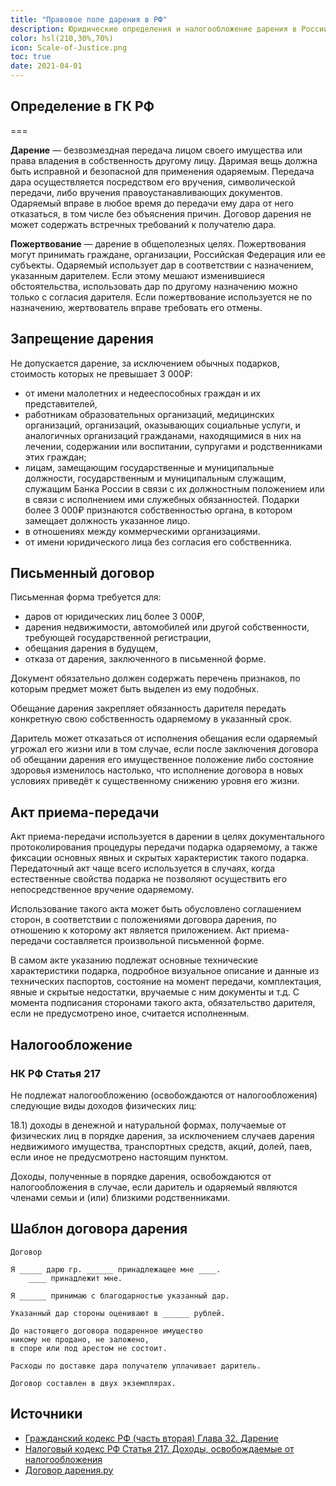 ```yaml
---
title: "Правовое поле дарения в РФ"
description: Юридические определения и налогообложение дарения в России
color: hsl(210,30%,70%)
icon: Scale-of-Justice.png
toc: true
date: 2021-04-01
---
```


## Определение в ГК РФ

===

**Дарение** — безвозмездная передача лицом своего имущества или права владения в собственность другому лицу. Даримая вещь должна быть исправной и безопасной для применения одаряемым. Передача дара осуществляется посредством его вручения, символической передачи, либо вручения правоустанавливающих документов. Одаряемый вправе в любое время до передачи ему дара от него отказаться, в том числе без объяснения причин. Договор дарения не может содержать встречных требований к получателю дара.

**Пожертвование** — дарение в общеполезных целях. Пожертвования могут принимать граждане, организации, Российская Федерация или ее субъекты. Одаряемый использует дар в соответствии с назначением, указанным дарителем. Если этому мешают изменившиеся обстоятельства, использовать дар по другому назначению можно только с согласия дарителя. Если пожертвование используется не по назначению, жертвователь вправе требовать его отмены.

## Запрещение дарения

Не допускается дарение, за исключением обычных подарков, стоимость которых не превышает 3 000₽:

- от имени малолетних и недееспособных граждан и их представителей,
- работникам образовательных организаций, медицинских организаций, организаций, оказывающих социальные услуги, и аналогичных организаций гражданами, находящимися в них на лечении, содержании или воспитании, супругами и родственниками этих граждан;
- лицам, замещающим государственные и муниципальные должности, государственным и муниципальным служащим, служащим Банка России в связи с их должностным положением или в связи с исполнением ими служебных обязанностей. Подарки более 3 000₽ признаются собственностью органа, в котором замещает должность указанное лицо.
- в отношениях между коммерческими организациями.
- от имени юридического лица без согласия его собственника.

## Письменный договор

Письменная форма требуется для:

- даров от юридических лиц более 3 000₽,
- дарения недвижимости, автомобилей или другой собственности, требующей государственной регистрации,
- обещания дарения в будущем,
- отказа от дарения, заключенного в письменной форме.

Документ обязательно должен содержать перечень признаков, по которым предмет может быть выделен из ему подобных.

Обещание дарения закрепляет обязанность дарителя передать конкретную свою собственность одаряемому в указанный срок.

Даритель может отказаться от исполнения обещания если одаряемый угрожал его жизни или в том случае, если после заключения договора об обещании дарения его имущественное положение либо состояние здоровья изменилось настолько, что исполнение договора в новых условиях приведёт к существенному снижению уровня его жизни.

## Акт приема-передачи

Акт приема-передачи используется в дарении в целях документального протоколирования процедуры передачи подарка одаряемому, а также фиксации основных явных и скрытых характеристик такого подарка. Передаточный акт чаще всего используется в случаях, когда естественные свойства подарка не позволяют осуществить его непосредственное вручение одаряемому.

Использование такого акта может быть обусловлено соглашением сторон, в соответствии с положениями договора дарения, по отношению к которому акт является приложением. Акт приема-передачи составляется произвольной письменной форме.

В самом акте указанию подлежат основные технические характеристики подарка, подробное визуальное описание и данные из технических паспортов, состояние на момент передачи, комплектация, явные и скрытые недостатки, вручаемые с ним документы и т.д. С момента подписания сторонами такого акта, обязательство дарителя, если не предусмотрено иное, считается исполненным.

## Налогообложение

### НК РФ Статья 217

Не подлежат налогообложению (освобождаются от налогообложения) следующие виды доходов физических лиц:

18.1) доходы в денежной и натуральной формах, получаемые от физических лиц в порядке дарения, за исключением случаев дарения недвижимого имущества, транспортных средств, акций, долей, паев, если иное не предусмотрено настоящим пунктом.

Доходы, полученные в порядке дарения, освобождаются от налогообложения в случае, если даритель и одаряемый являются членами семьи и (или) близкими родственниками.

## Шаблон договора дарения

```
Договор

Я _____ дарю гр. ______ принадлежащее мне ____.
    ____ принадлежит мне.

Я ______ принимаю с благодарностью указанный дар.

Указанный дар стороны оценивают в ______ рублей.

До настоящего договора подаренное имущество
никому не продано, не заложено,
в споре или под арестом не состоит.

Расходы по доставке дара получателю уплачивает даритель.

Договор составлен в двух экземплярах.
```

## Источники

- [Гражданский кодекс РФ (часть вторая) Глава 32. Дарение](http://www.consultant.ru/document/cons_doc_LAW_9027/e92736ea135e1b4b4f24d328a683d6954e73a27c/)
- [Налоговый кодекс РФ Статья 217. Доходы, освобождаемые от налогообложения](https://base.garant.ru/10900200/4132834011083186a07350b1579a99a1/)
- [Договор дарения.ру](http://dogovor-darenija.ru/)
